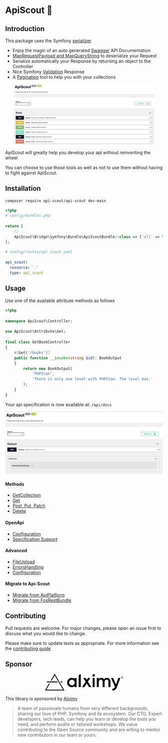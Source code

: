 # ApiScout 🤠

## Introduction

This package uses the Symfony [serializer](https://symfony.com/doc/current/components/serializer.html)

- Enjoy the magic of an auto generated [Swagger](https://swagger.io) API Documentation
- [MapRequestPayload and MapQueryString](https://symfony.com/blog/new-in-symfony-6-3-mapping-request-data-to-typed-objects) to deserialize your Request
- Serialize automatically your Response by returning an object to the Controller 
- Nice Symfony [Validation](https://symfony.com/doc/current/validation.html) Response
- A [Pagination](docs/Attributes/GetCollection.md#working-with-pagination) tool to help you with your collections

<p align="center">
  <img src="docs/Images/OpenapiSpecification.png" width="450" title="OpenApi">
</p>

ApiScout will greatly help you develop your api without reinventing the wheel

You can choose to use those tools as well as not to use them without having to fight against ApiScout.

## Installation

```bash
composer require api-scout/api-scout dev-main
```

```php
<?php
# config/bundles.php

return [
    // ...
    ApiScout\Bridge\Symfony\Bundle\ApiScoutBundle::class => ['all' => true]
];
```

```yaml
# config/routes/api_scout.yaml

api_scout:
  resource: '.'
  type: api_scout
```

## Usage

Use one of the available attribute methods as follows
```php
<?php

namespace ApiScout\Controller;

use ApiScout\Attribute\Get;

final class GetBookController
{
    #[Get('/books')]
    public function __invoke(string $id): BookOutput
    {
        return new BookOutput(
            'PHPStan',
            'There is only one level with PHPStan. The level max.'
        );
    }
}
```
Your api specification is now available at: `/api/docs`

![Book OpenApi](docs/Images/book-openapi-ex.png)


#### Methods
- [GetCollection](docs/Attributes/GetCollection.md)
- [Get](docs/Attributes/BasicOperations.md#get)
- [Post, Put, Patch](docs/Attributes/BasicOperations.md#post-put-patch)
- [Delete](docs/Attributes/BasicOperations.md#delete)

#### OpenApi
- [Configuration](docs/OpenApi/Configuration.md)
- [Specification Support](docs/OpenApi/SpecificationSupport.md)

#### Advanced
- [FileUpload](docs/FileUpload.md)
- [ErrorsHandling](docs/ErrorsHandling.md)
- [Configuration](docs/Configuration.md)

#### Migrate to Api-Scout

- [Migrate from ApiPlatform](docs/MigrateToApiScout/ApiPlatform.md)
- [Migrate from FosRestBundle](docs/MigrateToApiScout/FosRestBundle.md)

## Contributing

Pull requests are welcome. For major changes, please open an issue first to discuss what you would like to change.

Please make sure to update tests as appropriate.
For more information see the [contributing guide](CONTRIBUTING.md)

## Sponsor

<p align="center">
  <img src="docs/Images/logo-sponsor.svg" width="250" title="alximy logo">
</p>

This library is sponsored by [Alximy](https://alximy.io)

>A team of passionate humans from very different backgrounds, sharing our love of PHP, Symfony and its ecosystem. Our CTO, Expert developers, tech leads, can help you learn or develop the tools you need, and perform audits or tailored workshops. We value contributing to the Open Source community and are willing to mentor new contributors in our team or yours.
